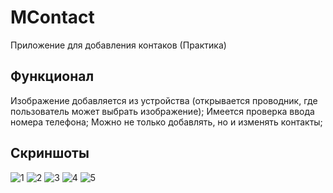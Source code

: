 # MContact
 Приложение для добавления контаков (Практика)

## Функционал
 Изображение добавляется из устройства (открывается проводник, где пользователь может выбрать изображение);
 Имеется проверка ввода номера телефона;
 Можно не только добавлять, но и изменять контакты;

## Скриншоты
 ![1](https://github.com/celdunt/MContact/blob/main/screens/1.png)
 ![2](https://github.com/celdunt/MContact/blob/main/screens/2.png)
 ![3](https://github.com/celdunt/MContact/blob/main/screens/3.png)
 ![4](https://github.com/celdunt/MContact/blob/main/screens/4.png)
 ![5](https://github.com/celdunt/MContact/blob/main/screens/5.png)
